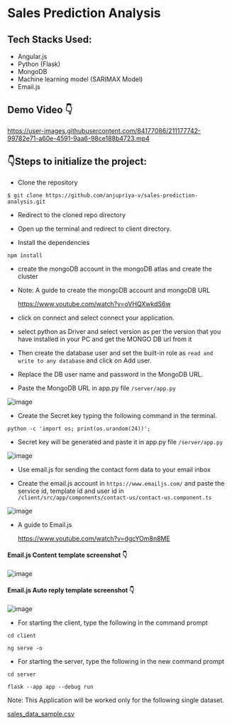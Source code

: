 # Sales Prediction Analysis

## Tech Stacks Used:

- Angular.js
- Python (Flask)
- MongoDB
- Machine learning model (SARIMAX Model)
- Email.js 

## Demo Video 👇

https://user-images.githubusercontent.com/84177086/211177742-99782e71-a60e-4591-9aa6-98ce188b4723.mp4


## :point_down:Steps to initialize the project:

- Clone the repository

```
$ git clone https://github.com/anjupriya-v/sales-prediction-analysis.git
```

- Redirect to the cloned repo directory

- Open up the terminal and redirect to client directory.

- Install the dependencies

```
npm install
```

- create the mongoDB account in the mongoDB atlas and create the cluster

- Note: A guide to create the mongoDB account and mongoDB URL

  https://www.youtube.com/watch?v=oVHQXwkdS6w

- click on connect and select connect your application.

- select python as Driver and select version as per the version that you have installed in your PC and get the MONGO DB url from it

- Then create the database user and set the built-in role as `read and write to any database` and click on Add user.

- Replace the DB user name and password in the MongoDB URL.

- Paste the MongoDB URL in app.py file `/server/app.py`

![image](https://user-images.githubusercontent.com/84177086/211177985-2f65f5ac-bf7a-436a-9470-e381841e6fdc.png)

- Create the Secret key typing the following command in the terminal.

```
python -c 'import os; print(os.urandom(24))';
```

- Secret key will be generated and paste it in app.py file `/server/app.py`

![image](https://user-images.githubusercontent.com/84177086/211178109-65428e1a-c945-4033-b28f-87ea1ffe7f58.png)

- Use email.js for sending the contact form data to your email inbox

- Create the email.js account in `https://www.emailjs.com/` and paste the service id, template id and user id in `/client/src/app/components/contact-us/contact-us.component.ts`

![image](https://user-images.githubusercontent.com/84177086/211178227-ee5ff76c-3bd4-4408-af31-bb505fd8a228.png)

- A guide to Email.js

  https://www.youtube.com/watch?v=dgcYOm8n8ME

#### Email.js Content template screenshot 👇

![image](https://user-images.githubusercontent.com/84177086/211178340-f9ddba76-db86-4405-bfef-d2a66d6043d3.png)

#### Email.js Auto reply template screenshot 👇

![image](https://user-images.githubusercontent.com/84177086/211178388-403e071b-5ca8-4261-9aec-944d9193afac.png)


- For starting the client, type the following in the command prompt

```
cd client 
```
```
ng serve -o
```

- For starting the server, type the following in the new command prompt

```
cd server
```
```
flask --app app --debug run
```

Note: This Application will be worked only for the following single dataset.

[sales_data_sample.csv](https://github.com/anjupriya-v/sales-prediction-analysis/files/10367624/sales_data_sample.csv)


